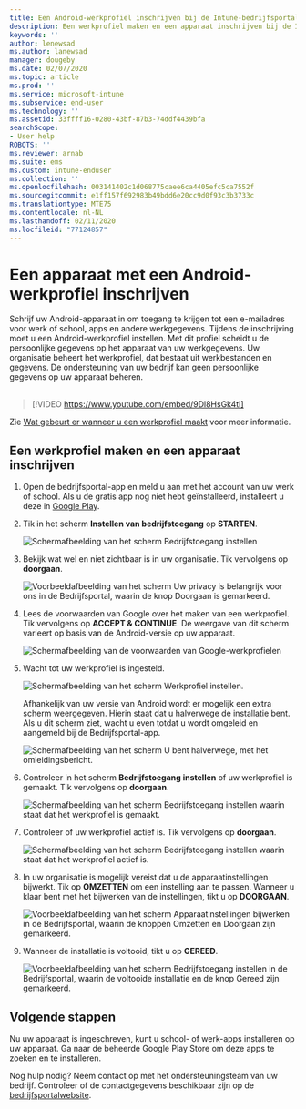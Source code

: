 ```yaml
---
title: Een Android-werkprofiel inschrijven bij de Intune-bedrijfsportal | Microsoft Docs
description: Een werkprofiel maken en een apparaat inschrijven bij de Intune-bedrijfsportal.
keywords: ''
author: lenewsad
ms.author: lanewsad
manager: dougeby
ms.date: 02/07/2020
ms.topic: article
ms.prod: ''
ms.service: microsoft-intune
ms.subservice: end-user
ms.technology: ''
ms.assetid: 33ffff16-0280-43bf-87b3-74ddf4439bfa
searchScope:
- User help
ROBOTS: ''
ms.reviewer: arnab
ms.suite: ems
ms.custom: intune-enduser
ms.collection: ''
ms.openlocfilehash: 003141402c1d068775caee6ca4405efc5ca7552f
ms.sourcegitcommit: e1ff157f692983b49bdd6e20cc9d0f93c3b3733c
ms.translationtype: MTE75
ms.contentlocale: nl-NL
ms.lasthandoff: 02/11/2020
ms.locfileid: "77124857"
---
```

# <a name="enroll-device-with-android-work-profile"></a>Een apparaat met een Android-werkprofiel inschrijven

Schrijf uw Android-apparaat in om toegang te krijgen tot een e-mailadres voor werk of school, apps en andere werkgegevens. Tijdens de inschrijving moet u een Android-werkprofiel instellen. Met dit profiel scheidt u de persoonlijke gegevens op het apparaat van uw werkgegevens. Uw organisatie beheert het werkprofiel, dat bestaat uit werkbestanden en gegevens. De ondersteuning van uw bedrijf kan geen persoonlijke gegevens op uw apparaat beheren.  
</br>
> [!VIDEO https://www.youtube.com/embed/9Dl8HsGk4tI]

Zie [Wat gebeurt er wanneer u een werkprofiel maakt](what-happens-when-you-create-a-work-profile-android.md) voor meer informatie.

## <a name="create-work-profile-and-enroll-device"></a>Een werkprofiel maken en een apparaat inschrijven

1. Open de bedrijfsportal-app en meld u aan met het account van uw werk of school. Als u de gratis app nog niet hebt geïnstalleerd, installeert u deze in [Google Play](https://play.google.com/store/apps/details?id=com.microsoft.windowsintune.companyportal).  

2. Tik in het scherm **Instellen van bedrijfstoegang** op **STARTEN**.  

    ![Schermafbeelding van het scherm Bedrijfstoegang instellen](./media/access-setup-work-profile-1911.png)  

3. Bekijk wat wel en niet zichtbaar is in uw organisatie. Tik vervolgens op **doorgaan**. 

    ![Voorbeeldafbeelding van het scherm Uw privacy is belangrijk voor ons in de Bedrijfsportal, waarin de knop Doorgaan is gemarkeerd.](./media/android-privacy-screen-1911.png)  

4. Lees de voorwaarden van Google over het maken van een werkprofiel. Tik vervolgens op **ACCEPT & CONTINUE**. De weergave van dit scherm varieert op basis van de Android-versie op uw apparaat. 

    ![Schermafbeelding van de voorwaarden van Google-werkprofielen](./media/android-wp-05-1908.png)  

5. Wacht tot uw werkprofiel is ingesteld.  

    ![Schermafbeelding van het scherm Werkprofiel instellen.](./media/android-wp-05a-1908.png)  

   Afhankelijk van uw versie van Android wordt er mogelijk een extra scherm weergegeven. Hierin staat dat u halverwege de installatie bent. Als u dit scherm ziet, wacht u even totdat u wordt omgeleid en aangemeld bij de Bedrijfsportal-app.  

    ![Schermafbeelding van het scherm U bent halverwege, met het omleidingsbericht.](./media/android-wp-05b-1908.png)  

6. Controleer in het scherm **Bedrijfstoegang instellen** of uw werkprofiel is gemaakt. Tik vervolgens op **doorgaan**.  

    ![Schermafbeelding van het scherm Bedrijfstoegang instellen waarin staat dat het werkprofiel is gemaakt.](./media/work-profile-complete-1911.png)  

7. Controleer of uw werkprofiel actief is. Tik vervolgens op **doorgaan**. 

    ![Schermafbeelding van het scherm Bedrijfstoegang instellen waarin staat dat het werkprofiel actief is.](./media/work-profile-active-1911.png)  

8. In uw organisatie is mogelijk vereist dat u de apparaatinstellingen bijwerkt. Tik op **OMZETTEN** om een instelling aan te passen. Wanneer u klaar bent met het bijwerken van de instellingen, tikt u op **DOORGAAN**.    

    ![Voorbeeldafbeelding van het scherm Apparaatinstellingen bijwerken in de Bedrijfsportal, waarin de knoppen Omzetten en Doorgaan zijn gemarkeerd.](./media/resolve-settings-1911.png) 


9. Wanneer de installatie is voltooid, tikt u op **GEREED**.  

    ![Voorbeeldafbeelding van het scherm Bedrijfstoegang instellen in de Bedrijfsportal, waarin de voltooide installatie en de knop Gereed zijn gemarkeerd.](./media/work-profile-done-1911.png)  


## <a name="next-steps"></a>Volgende stappen  

Nu uw apparaat is ingeschreven, kunt u school- of werk-apps installeren op uw apparaat. Ga naar de beheerde Google Play Store om deze apps te zoeken en te installeren. 

Nog hulp nodig? Neem contact op met het ondersteuningsteam van uw bedrijf. Controleer of de contactgegevens beschikbaar zijn op de [bedrijfsportalwebsite](https://go.microsoft.com/fwlink/?linkid=2010980).

